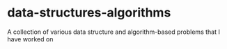 # data-structures-algorithms
A collection of various data structure and algorithm-based problems that I have worked on
